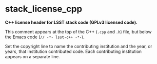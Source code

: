 # stack_license_cpp

**C++ license header for LSST stack code (GPLv3 licensed code).**

This comment appears at the top of the C++ (`.cpp` and `.h`) file, but below the Emacs code (`// -*- lsst-c++ -*-`).

Set the copyright line to name the contributing institution and the year, or years, that institution contributed code.
Each contributing institution appears on a separate line.
